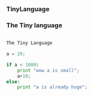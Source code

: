 ### TinyLanguage 



### The Tiny language 



```python

The Tiny Language

a = 20;

if a < 1000:
    print "wow a is small";
    a+10;
else:
    print "a is already huge";

